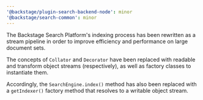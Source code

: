 ```yaml
---
'@backstage/plugin-search-backend-node': minor
'@backstage/search-common': minor
---
```


The Backstage Search Platform's indexing process has been rewritten as a stream
pipeline in order to improve efficiency and performance on large document sets.

The concepts of `Collator` and `Decorator` have been replaced with readable and
transform object streams (respectively), as well as factory classes to
instantiate them.

Accordingly, the `SearchEngine.index()` method has also been replaced with a
`getIndexer()` factory method that resolves to a writable object stream.
